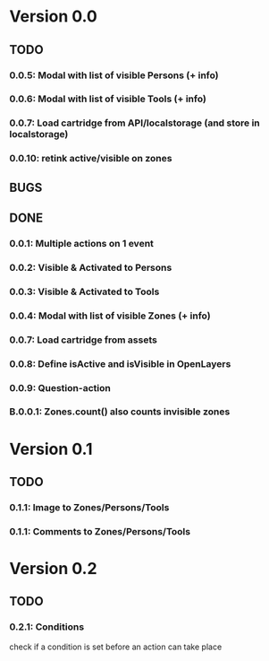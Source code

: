 # Version 0.0
## TODO
### 0.0.5: Modal with list of visible Persons (+ info)
### 0.0.6: Modal with list of visible Tools (+ info)
### 0.0.7: Load cartridge from API/localstorage (and store in localstorage)
### 0.0.10: retink active/visible on zones
## BUGS
## DONE
### 0.0.1: Multiple actions on 1 event
### 0.0.2: Visible & Activated to Persons
### 0.0.3: Visible & Activated to Tools
### 0.0.4: Modal with list of visible Zones (+ info)
### 0.0.7: Load cartridge from assets
### 0.0.8: Define isActive and isVisible in OpenLayers
### 0.0.9: Question-action
### B.0.0.1: Zones.count() also counts invisible zones

# Version 0.1
## TODO
### 0.1.1: Image to Zones/Persons/Tools
### 0.1.1: Comments to Zones/Persons/Tools

# Version 0.2
## TODO
### 0.2.1: Conditions
check if a condition is set before an action can take place
